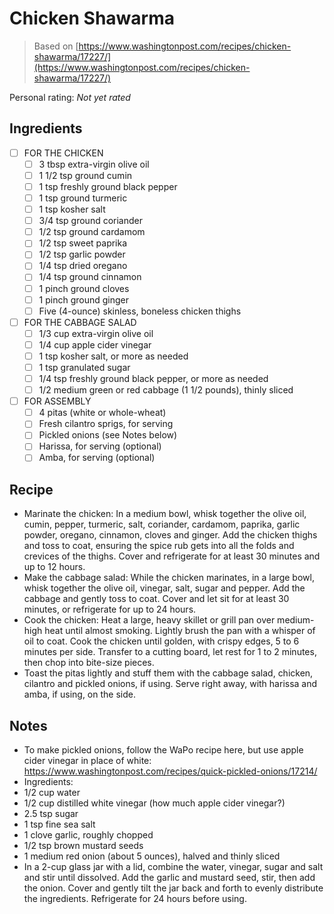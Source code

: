 <!-- Needs Manual Review -->

<!-- Do not modify sections with "AUTO-*". They are updated by make.py -->

# Chicken Shawarma

> Based on [https://www.washingtonpost.com/recipes/chicken-shawarma/17227/](https://www.washingtonpost.com/recipes/chicken-shawarma/17227/)

<!-- rating=0; (User can specify rating on scale of 1-5) -->
<!-- AUTO-UserRating -->
Personal rating: *Not yet rated*
<!-- /AUTO-UserRating -->

<!-- TODO: Capture image for Chicken Shawarma -->

## Ingredients

* [ ] FOR THE CHICKEN
    * [ ] 3 tbsp extra-virgin olive oil
    * [ ] 1 1/2 tsp ground cumin
    * [ ] 1 tsp freshly ground black pepper
    * [ ] 1 tsp ground turmeric
    * [ ] 1 tsp kosher salt
    * [ ] 3/4 tsp ground coriander
    * [ ] 1/2 tsp ground cardamom
    * [ ] 1/2 tsp sweet paprika
    * [ ] 1/2 tsp garlic powder
    * [ ] 1/4 tsp dried oregano
    * [ ] 1/4 tsp ground cinnamon
    * [ ] 1 pinch ground cloves
    * [ ] 1 pinch ground ginger
    * [ ] Five (4-ounce) skinless, boneless chicken thighs
* [ ] FOR THE CABBAGE SALAD
    * [ ] 1/3 cup extra-virgin olive oil
    * [ ] 1/4 cup apple cider vinegar
    * [ ] 1 tsp kosher salt, or more as needed
    * [ ] 1 tsp granulated sugar
    * [ ] 1/4 tsp freshly ground black pepper, or more as needed
    * [ ] 1/2 medium green or red cabbage (1 1/2 pounds), thinly sliced
* [ ] FOR ASSEMBLY
    * [ ] 4 pitas (white or whole-wheat)
    * [ ] Fresh cilantro sprigs, for serving
    * [ ] Pickled onions (see Notes below)
    * [ ] Harissa, for serving (optional)
    * [ ] Amba, for serving (optional)

## Recipe

* Marinate the chicken: In a medium bowl, whisk together the olive oil, cumin, pepper, turmeric, salt, coriander, cardamom, paprika, garlic powder, oregano, cinnamon, cloves and ginger. Add the chicken thighs and toss to coat, ensuring the spice rub gets into all the folds and crevices of the thighs. Cover and refrigerate for at least 30 minutes and up to 12 hours.
* Make the cabbage salad: While the chicken marinates, in a large bowl, whisk together the olive oil, vinegar, salt, sugar and pepper. Add the cabbage and gently toss to coat. Cover and let sit for at least 30 minutes, or refrigerate for up to 24 hours.
* Cook the chicken: Heat a large, heavy skillet or grill pan over medium-high heat until almost smoking. Lightly brush the pan with a whisper of oil to coat. Cook the chicken until golden, with crispy edges, 5 to 6 minutes per side. Transfer to a cutting board, let rest for 1 to 2 minutes, then chop into bite-size pieces.
* Toast the pitas lightly and stuff them with the cabbage salad, chicken, cilantro and pickled onions, if using. Serve right away, with harissa and amba, if using, on the side.

## Notes

* To make pickled onions, follow the WaPo recipe here, but use apple cider vinegar in place of white: https://www.washingtonpost.com/recipes/quick-pickled-onions/17214/
* Ingredients:
* 1/2 cup water
* 1/2 cup distilled white vinegar (how much apple cider vinegar?)
* 2.5 tsp sugar
* 1 tsp fine sea salt
* 1 clove garlic, roughly chopped
* 1/2 tsp brown mustard seeds
* 1 medium red onion (about 5 ounces), halved and thinly sliced
* In a 2-cup glass jar with a lid, combine the water, vinegar, sugar and salt and stir until dissolved. Add the garlic and mustard seed, stir, then add the onion. Cover and gently tilt the jar back and forth to evenly distribute the ingredients. Refrigerate for 24 hours before using.
